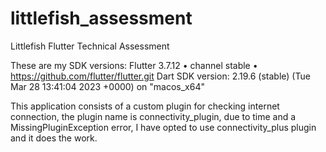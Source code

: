 # littlefish_assessment

Littlefish Flutter Technical Assessment

These are my SDK versions: Flutter 3.7.12 • channel stable • https://github.com/flutter/flutter.git Dart SDK version: 2.19.6 (stable) (Tue Mar 28 13:41:04 2023 +0000) on "macos_x64"

This application consists of a custom plugin for checking internet connection, the plugin name is connectivity_plugin, due to time and a MissingPluginException error, I have opted to use connectivity_plus plugin and it does the work.